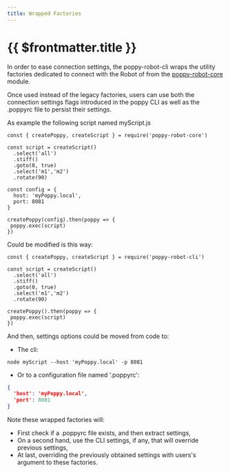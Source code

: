 ```yaml
---
title: Wrapped Factories
---
```


# {{ $frontmatter.title }}

In order to ease connection settings, the poppy-robot-cli wraps the utility factories dedicated to connect with the Robot of from the [poppy-robot-core][poppy-robot-core] module.

Once used instead of the legacy factories, users can use both the connection settings flags introduced in the poppy CLI as well as the .poppyrc file to persist their settings.

As example the following script named myScript.js
```js{1,10-13,15}
const { createPoppy, createScript } = require('poppy-robot-core')

const script = createScript()
  .select('all')
  .stiff()
  .goto(0, true)
  .select('m1','m2')
  .rotate(90)

const config = {
  host: 'myPoppy.local',
  port: 8081
}

createPoppy(config).then(poppy => {
 poppy.exec(script)
})
```

Could be modified is this way:

```js{1,10}
const { createPoppy, createScript } = require('poppy-robot-cli')

const script = createScript()
  .select('all')
  .stiff()
  .goto(0, true)
  .select('m1','m2')
  .rotate(90)

createPoppy().then(poppy => {
 poppy.exec(script)
})
```

And then, settings options could be moved from code to:
- The cli:

```shell
node myScript --host 'myPoppy.local' -p 8081
```
- Or to a configuration file named '.poppyrc':
```json
{
  'host': 'myPoppy.local',
  'port': 8081
}
```

Note these wrapped factories will:
- First check if a .poppyrc file exists, and then extract settings,
- On a second hand, use the CLI settings, if any, that will override previous settings,
- At last, overriding the previously obtained settings with users's argument to these factories.


[poppy-robot-core]: https://github.com/nbarikipoulos/poppy-robot-core

